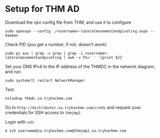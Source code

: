 # Setup for THM AD

Download the vpn config file from THM, and use it to configure 

    sudo openvpn --config ./<username>-lateralmovementandpivoting.ovpn --daemon

Check PID (you get a number, if not, doesn't work):

    sudo ps aux | grep -v grep | grep -i <username>-lateralmovementandpivoting | awk -v FS=' ' '{print $2}'

Set your DNS IPv4 to the IP address of the THMDC in the network diagram, and run:

    sudo systemctl restart NetworkManager

Test:

    nslookup thmdc.za.tryhackme.com

Go to `http://distributor.za.tryhackme.com/creds` and request your credentials for SSH access to `thmjmp2`.

Login with `ssh`:

    $ ssh username@za.tryhackme.com@thmjmp2.za.tryhackme.com 
